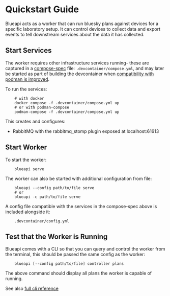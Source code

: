 # Quickstart Guide

Blueapi acts as a worker that can run bluesky plans against devices for a specific
laboratory setup. It can control devices to collect data and export events to tell
downstream services about the data it has collected.

## Start Services

The worker requires other infrastructure services running- these are captured in a [compose-spec](https://github.com/compose-spec/compose-spec/blob/main/spec.md) file: `.devcontainer/compose.yml`, and may later be started as part of building the devcontainer when [compatibility with podman is improved](https://github.com/devcontainers/cli/issues/863).

To run the services:
```
    # with docker
    docker compose -f .devcontainer/compose.yml up
    # or with podman-compose
    podman-compose -f .devcontainer/compose.yml up
```

This creates and configures:
- RabbitMQ with the rabbitmq_stomp plugin exposed at localhost:61613

## Start Worker

To start the worker:

```
    blueapi serve
```

The worker can also be started with additional configuration from file:

```
    blueapi --config path/to/file serve
    # or
    blueapi -c path/to/file serve
```

A config file compatible with the services in the compose-spec above is included alongside it:

```
    .devcontainer/config.yml
```

## Test that the Worker is Running

Blueapi comes with a CLI so that you can query and control the worker from the terminal, this should be passed the same config as the worker:

```
    blueapi [--config path/to/file] controller plans
```

The above command should display all plans the worker is capable of running.



See also [full cli reference](../reference/cli.md)

